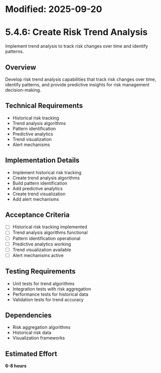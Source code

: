 # Modified: 2025-09-20

# 5.4.6: Create Risk Trend Analysis

Implement trend analysis to track risk changes over time and identify patterns.

## Overview
Develop risk trend analysis capabilities that track risk changes over time, identify patterns, and provide predictive insights for risk management decision-making.

## Technical Requirements
- Historical risk tracking
- Trend analysis algorithms
- Pattern identification
- Predictive analytics
- Trend visualization
- Alert mechanisms

## Implementation Details
- Implement historical risk tracking
- Create trend analysis algorithms
- Build pattern identification
- Add predictive analytics
- Create trend visualization
- Add alert mechanisms

## Acceptance Criteria
- [ ] Historical risk tracking implemented
- [ ] Trend analysis algorithms functional
- [ ] Pattern identification operational
- [ ] Predictive analytics working
- [ ] Trend visualization available
- [ ] Alert mechanisms active

## Testing Requirements
- Unit tests for trend algorithms
- Integration tests with risk aggregation
- Performance tests for historical data
- Validation tests for trend accuracy

## Dependencies
- Risk aggregation algorithms
- Historical risk data
- Visualization frameworks

## Estimated Effort
**6-8 hours**
